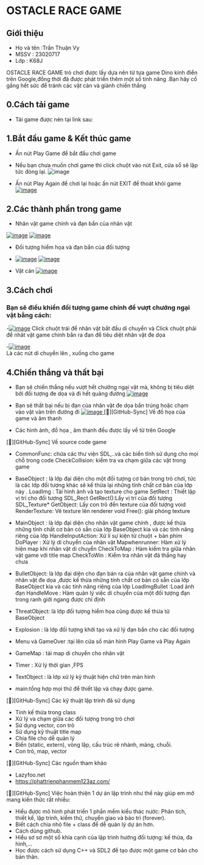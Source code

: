 # OSTACLE RACE GAME

## Giới thiệu
 - Họ và tên :Trần Thuận Vy
 - MSSV      : 23020717
 - Lớp       : K68J
 
 
OSTACLE RACE GAME trò chơi được lấy dựa nên từ tựa game Dino kinh điển trên Google,đồng thời đã được phát triển thêm một số tính năng .Bạn hãy cố gắng hết sức để tránh các vật cản và giành chiến thắng 
## 0.Cách tải game 
 - Tải game được nén tại link sau:
  
  
## 1.Bắt đầu game & Kết thúc game
 - Ấn nút Play Game để bắt đầu chơi game
 - Nếu bạn chưa muốn chơi game  thì click chuột vào nút Exit, cửa sổ sẽ lập tức đóng lại.
  ![image](https://hackmd.io/_uploads/S1y1w6uWA.png)
  
 - Ấn nút Play Again để chơi lại hoặc ấn nút EXIT để thoát khỏi game 
 [![image](https://hackmd.io/_uploads/By4ev7Y-A.png)
](https://i.imgur.com/Cnle9f9.png)

## 2.Các thành phần trong game 
  - Nhân vật game chính  và đạn bắn của nhân vật

  [![image](https://hackmd.io/_uploads/rkPEBZKW0.png)](https://i.imgur.com/Cnle9f9.png)      [![image](https://hackmd.io/_uploads/rJV3SZYW0.png)
](https://i.imgur.com/Cnle9f9.png)
  
  - Đối tượng hiểm họa và đạn bắn của đối tượng 
  - [![image](https://hackmd.io/_uploads/r109PZtWR.png)](https://i.imgur.com/Cnle9f9.png) [![image](https://hackmd.io/_uploads/rJOPcbKWA.png)
](https://i.imgur.com/Cnle9f9.png)
  
  - Vật cản
  [![image](https://hackmd.io/_uploads/rkPF5bFbR.png)
](https://i.imgur.com/Cnle9f9.png)
  
## 3.Cách chơi
 ### Bạn sẽ điều khiển đối tượng game chính để vượt chướng ngại vật bằng cách:
 
 -[![image](https://hackmd.io/_uploads/rk7Q8XtbR.png)](https://i.imgur.com/Cnle9f9.png)
 Click chuột trái để nhân vật bắt đầu di chuyển và Click chuột phải để nhât vật game chính bắn ra đan để tiêu diệt nhân vật đe dọa  
 
 -[![image](https://hackmd.io/_uploads/H1swHXKW0.png)](https://i.imgur.com/Cnle9f9.png)  
 Là các nút di chuyển lên , xuống cho game 
    
## 4.Chiến thắng và thất bại
   - Bạn sẽ chiến thắng nếu vượt hết chướng ngại vật mà, không bị tiêu diệt bởi đối tượng đe dọa và đi hết quãng đường 
   [![image](https://hackmd.io/_uploads/H16KFhubR.png)
](https://i.imgur.com/Cnle9f9.png)
   
   - Bạn sẽ thất bại nếu bị đạn của nhân vật đe dọa bắn trúng hoặc chạm vào vật vản trên đường đi 
   [![image](https://hackmd.io/_uploads/B1Bzm3ubA.png)
](https://i.imgur.com/Cnle9f9.png)
[](https://i.imgur.com/Cnle9f9.png) 
[:link:][GitHub-Sync]​ Về đồ họa của game và âm thanh
   - Các hình ảnh, đồ họa , âm thanh đều được lấy về từ trên Google
   
[:link:][GitHub-Sync] Về source code game 
  - CommonFunc: chứa các thư viện SDL,..và các biến tĩnh  sử dụng cho mọi chỗ trong code
     CheckCollision: kiểm tra va chạm giữa các vật trong game
  - BaseObject : là lớp đại diện cho một đối tượng cơ bản trong trò chơi, tức là các lớp đối tượng khác sẽ kế thừa lại những tính chất cơ bản của lớp này .
    LoadImg : Tải hình ảnh và tạo texture cho game
    SetRect : Thiết lập vị trí cho đối tượng
    SDL_Rect GetRect():Lấy vị trí của đối tượng
    SDL_Texture* GetObject: Lấy con trỏ đến texture của đối tượng
    void RenderTexture: Vẽ texture lên renderer
    void Free(): giải phóng texture
- MainObject : là lớp đại diện cho nhân vật game chính , được kế thừa những tính chất cơ bản có sẵn  của lớp BaseObject kia và các tính năng riêng của lớp 
    HandleInputAction: Xử lí sự kiện từ chuột + bàn phím
    DoPlayer : Xử lý di chuyển của nhân vật 
    Mapwhenrunner: Hàm xử lý hiện map khi nhân vật di chuyển 
    CheckToMap : Hàm kiểm tra giữa nhân vật game với title map 
    CheckToWin : Kiểm tra nhân vật đã thắng hay chưa 

- BulletObject: là lớp đại diện cho đạn bán ra của nhân vật game chính và nhân vật đe dọa ,được kế thừa những tính chất cơ bản có sẵn  của lớp BaseObject kia và các tính năng riêng của lớp
    LoadImgBullet :Load ảnh đạn
    HandleMove : Hàm quản lý việc di chuyển của một đối tượng đạn trong ranh giới ngang được chỉ định

- ThreatObject: là lớp đối tượng hiểm họa cũng được kế thừa từ BaseObject
- Explosion : là lớp đối tượng khởi tạo và xử lý đạn bắn cho các đối tượng  
- Menu và GameOver :tại lên cửa số màn hình Play Game và Play Again  
- GameMap : tải map di chuyển cho nhân vật
- Timer : Xử lý thời gian ,FPS 
- TextObject : là lớp xử lý kỹ thuật hiện chữ trên màn hình 
- main:tổng hợp mọi thứ để thiết lập và chạy được game.

[:link:][GitHub-Sync] Các kỹ thuật lập trình đã sử dụng 
- Tính kế thừa trong class
- Xử lý va chạm giữa các đối tượng trong trò chơi 
- Sử dụng vector, con trỏ 
- Sử dụng kỹ thuật title map
- Chia file cho dễ quản lý 
- Biến (static, extern), vòng lặp, cấu trúc rẽ nhánh, mảng, chuỗi.
- Con trỏ, map, vector

[:link:][GitHub-Sync] Các nguồn tham khảo 
- Lazyfoo.net
- <https://phattrienphanmem123az.com/>

[:link:][GitHub-Sync] Việc hoàn thiện 1 dự án lập trình như thế này giúp em mở mang kiến thức rất nhiều:
- Hiểu được mô hình phát triển 1 phần mềm kiểu thác nước: Phân tích, thiết kế, lập trình, kiểm thử, chuyển giao và bảo trì (forever).
- Biết cách chia nhỏ file + class để dễ quản lý dự án hơn.
- Cách dùng github.
- Hiểu sơ sơ một số khía cạnh của lập trình hướng đối tượng: kế thừa, đa hình,...
- Học được cách sử dụng C++ và SDL2 để tạo được một game cơ bản cho bản thân.


 
